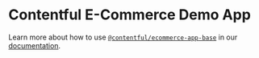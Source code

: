 # Contentful E-Commerce Demo App

Learn more about how to use [`@contentful/ecommerce-app-base`](https://www.npmjs.com/package/@contentful/ecommerce-app-base) in our [documentation](https://www.contentful.com/developers/docs/extensibility/app-framework/libraries/).
